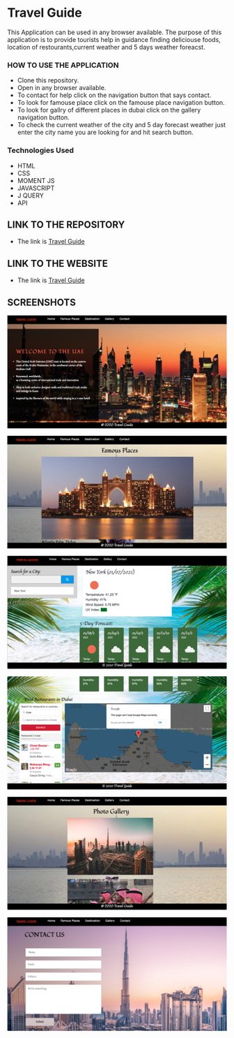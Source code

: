 # Travel Guide
This Application can be used in any browser available. The purpose of this application is to provide tourists help in guidance finding deliciouse foods, location of restourants,current weather and 5 days  weather foreacst.


### HOW TO USE THE APPLICATION
- Clone this repository.
- Open in any browser available.
- To contact for help click on the navigation button that says contact.
- To look for famouse place click on the famouse place navigation button.
- To look for gallry of different places in dubai click on the gallery navigation button.
- To check the current weather of the city and 5 day forecast weather just enter the city name you are looking for and hit search button.


### Technologies Used
- HTML
- CSS
- MOMENT JS
- JAVASCRIPT
- J QUERY
- API


## LINK TO THE REPOSITORY

- The link is [Travel Guide](https://github.com/NataliaSozontova/group_project)

## LINK TO THE WEBSITE
- The link is [Travel Guide](https://nataliasozontova.github.io/group_project/)

## SCREENSHOTS
![groupProject index.html screen shot](image1.png)

![groupProject famousPlaces.html screen shot](image2.png)

![groupProject destination.html screen shot](image3.png)

![groupProject destination.html screen shot](image6.png)

![groupProject Gallery.html screen shot](image4.png)

![groupProject contact.html screen shot](image5.png)

